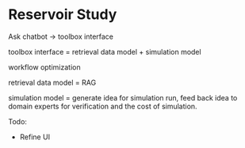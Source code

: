 # Reservoir Study

Ask chatbot -> toolbox interface

toolbox interface = retrieval data model + simulation model

workflow optimization

retrieval data model = RAG

simulation model = generate idea for simulation run, feed back idea to domain experts for verification and the cost of simulation.

Todo:
- Refine UI
